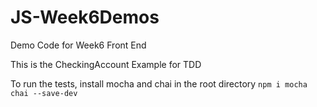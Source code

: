 # JS-Week6Demos
Demo Code for Week6 Front End

This is the CheckingAccount Example for TDD

To run the tests, install mocha and chai in the root directory
`npm i mocha chai --save-dev`
